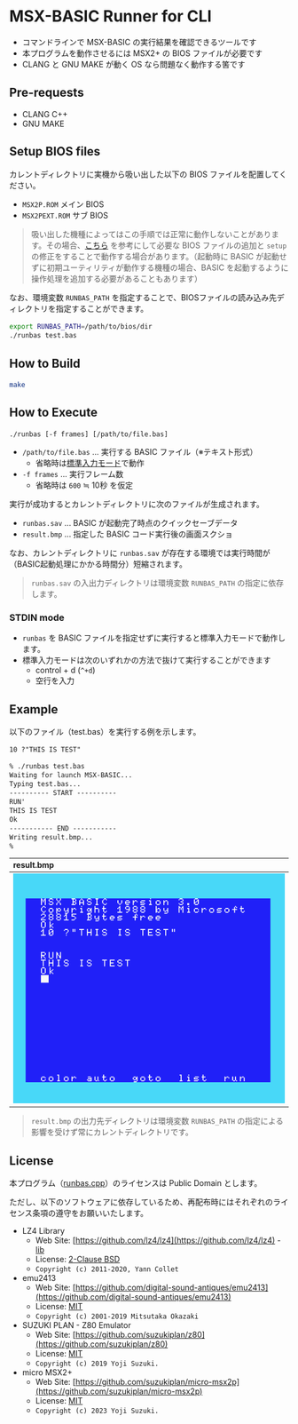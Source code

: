 # MSX-BASIC Runner for CLI

- コマンドラインで MSX-BASIC の実行結果を確認できるツールです
- 本プログラムを動作させるには MSX2+ の BIOS ファイルが必要です
- CLANG と GNU MAKE が動く OS なら問題なく動作する筈です

## Pre-requests

- CLANG C++
- GNU MAKE

## Setup BIOS files

カレントディレクトリに実機から吸い出した以下の BIOS ファイルを配置してください。

- `MSX2P.ROM` メイン BIOS
- `MSX2PEXT.ROM` サブ BIOS

> 吸い出した機種によってはこの手順では正常に動作しないことがあります。その場合、[こちら](https://github.com/suzukiplan/micro-msx2p#2-2-setup-slot) を参考にして必要な BIOS ファイルの追加と `setup` の修正をすることで動作する場合があります。（起動時に BASIC が起動せずに初期ユーティリティが動作する機種の場合、BASIC を起動するように操作処理を追加する必要があることもあります）

なお、環境変数 `RUNBAS_PATH` を指定することで、BIOSファイルの読み込み先ディレクトリを指定することができます。

```bash
export RUNBAS_PATH=/path/to/bios/dir
./runbas test.bas
```

## How to Build

```bash
make
```

## How to Execute

```
./runbas [-f frames] [/path/to/file.bas]
```

- `/path/to/file.bas` ... 実行する BASIC ファイル（※テキスト形式）
  - 省略時は[標準入力モード](#stdin-mode)で動作
- `-f frames` ... 実行フレーム数
  - 省略時は `600` ≒ 10秒 を仮定

実行が成功するとカレントディレクトリに次のファイルが生成されます。

- `runbas.sav` ... BASIC が起動完了時点のクイックセーブデータ
- `result.bmp` ... 指定した BASIC コード実行後の画面スクショ

なお、カレントディレクトリに `runbas.sav` が存在する環境では実行時間が（BASIC起動処理にかかる時間分）短縮されます。

> `runbas.sav` の入出力ディレクトリは環境変数 `RUNBAS_PATH` の指定に依存します。

### STDIN mode

- `runbas` を BASIC ファイルを指定せずに実行すると標準入力モードで動作します。
- 標準入力モードは次のいずれかの方法で抜けて実行することができます
  - control + d (`^+d`)
  - 空行を入力

## Example

以下のファイル（test.bas）を実行する例を示します。

```test.bas
10 ?"THIS IS TEST"
```

```text
% ./runbas test.bas
Waiting for launch MSX-BASIC...
Typing test.bas...
---------- START ----------
RUN' 
THIS IS TEST
Ok
----------- END -----------
Writing result.bmp...
%
```

|result.bmp|
|:-|
|![result.bmp](result_example.png)|

> `result.bmp` の出力先ディレクトリは環境変数 `RUNBAS_PATH` の指定による影響を受けず常にカレントディレクトリです。

## License

本プログラム（[runbas.cpp](runbas.cpp)）のライセンスは Public Domain とします。

ただし、以下のソフトウェアに依存しているため、再配布時にはそれぞれのライセンス条項の遵守をお願いいたします。

- LZ4 Library
  - Web Site: [https://github.com/lz4/lz4](https://github.com/lz4/lz4) - [lib](https://github.com/lz4/lz4/tree/dev/lib)
  - License: [2-Clause BSD](../../licenses-copy/lz4-library.txt)
  - `Copyright (c) 2011-2020, Yann Collet`
- emu2413
  - Web Site: [https://github.com/digital-sound-antiques/emu2413](https://github.com/digital-sound-antiques/emu2413)
  - License: [MIT](../../licenses-copy/emu2413.txt)
  - `Copyright (c) 2001-2019 Mitsutaka Okazaki`
- SUZUKI PLAN - Z80 Emulator
  - Web Site: [https://github.com/suzukiplan/z80](https://github.com/suzukiplan/z80)
  - License: [MIT](../../licenses-copy/z80.txt)
  - `Copyright (c) 2019 Yoji Suzuki.`
- micro MSX2+
  - Web Site: [https://github.com/suzukiplan/micro-msx2p](https://github.com/suzukiplan/micro-msx2p)
  - License: [MIT](../../LICENSE.txt)
  - `Copyright (c) 2023 Yoji Suzuki.`
